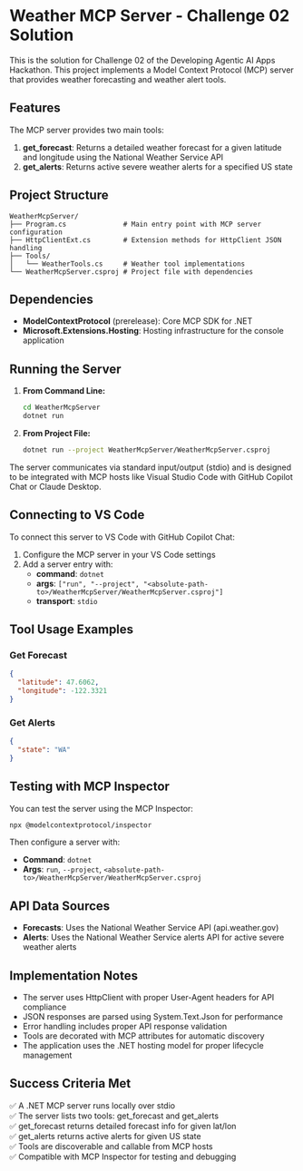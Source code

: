 # Weather MCP Server - Challenge 02 Solution

This is the solution for Challenge 02 of the Developing Agentic AI Apps Hackathon. This project implements a Model Context Protocol (MCP) server that provides weather forecasting and weather alert tools.

## Features

The MCP server provides two main tools:

1. **get_forecast**: Returns a detailed weather forecast for a given latitude and longitude using the National Weather Service API
2. **get_alerts**: Returns active severe weather alerts for a specified US state

## Project Structure

```
WeatherMcpServer/
├── Program.cs              # Main entry point with MCP server configuration
├── HttpClientExt.cs        # Extension methods for HttpClient JSON handling
├── Tools/
│   └── WeatherTools.cs     # Weather tool implementations
└── WeatherMcpServer.csproj # Project file with dependencies
```

## Dependencies

- **ModelContextProtocol** (prerelease): Core MCP SDK for .NET
- **Microsoft.Extensions.Hosting**: Hosting infrastructure for the console application

## Running the Server

1. **From Command Line:**
   ```bash
   cd WeatherMcpServer
   dotnet run
   ```

2. **From Project File:**
   ```bash
   dotnet run --project WeatherMcpServer/WeatherMcpServer.csproj
   ```

The server communicates via standard input/output (stdio) and is designed to be integrated with MCP hosts like Visual Studio Code with GitHub Copilot Chat or Claude Desktop.

## Connecting to VS Code

To connect this server to VS Code with GitHub Copilot Chat:

1. Configure the MCP server in your VS Code settings
2. Add a server entry with:
   - **command**: `dotnet`
   - **args**: `["run", "--project", "<absolute-path-to>/WeatherMcpServer/WeatherMcpServer.csproj"]`
   - **transport**: `stdio`

## Tool Usage Examples

### Get Forecast
```json
{
  "latitude": 47.6062,
  "longitude": -122.3321
}
```

### Get Alerts
```json
{
  "state": "WA"
}
```

## Testing with MCP Inspector

You can test the server using the MCP Inspector:

```bash
npx @modelcontextprotocol/inspector
```

Then configure a server with:
- **Command**: `dotnet`
- **Args**: `run`, `--project`, `<absolute-path-to>/WeatherMcpServer/WeatherMcpServer.csproj`

## API Data Sources

- **Forecasts**: Uses the National Weather Service API (api.weather.gov)
- **Alerts**: Uses the National Weather Service alerts API for active severe weather alerts

## Implementation Notes

- The server uses HttpClient with proper User-Agent headers for API compliance
- JSON responses are parsed using System.Text.Json for performance
- Error handling includes proper API response validation
- Tools are decorated with MCP attributes for automatic discovery
- The application uses the .NET hosting model for proper lifecycle management

## Success Criteria Met

✅ A .NET MCP server runs locally over stdio  
✅ The server lists two tools: get_forecast and get_alerts  
✅ get_forecast returns detailed forecast info for given lat/lon  
✅ get_alerts returns active alerts for given US state  
✅ Tools are discoverable and callable from MCP hosts  
✅ Compatible with MCP Inspector for testing and debugging
